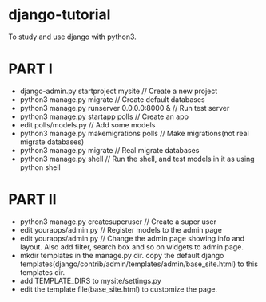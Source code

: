 # django-tutorial
To study and use django with python3.

# PART I
 - django-admin.py startproject mysite // Create a new project
 - python3 manage.py migrate // Create default databases
 - python3 manage.py runserver 0.0.0.0:8000 & // Run test server
 - python3 manage.py startapp polls // Create an app
 - edit polls/models.py // Add some models
 - python3 manage.py makemigrations polls // Make migrations(not real migrate databases)
 - python3 manage.py migrate // Real migrate databases
 - python3 manage.py shell // Run the shell, and test models in it as using python shell

# PART II
 - python3 manage.py createsuperuser // Create a super user
 - edit yourapps/admin.py // Register models to the admin page
 - edit yourapps/admin.py // Change the admin page showing info and layout. Also add filter, search box and so on widgets to admin page.
 - mkdir templates in the manage.py dir. copy the default django templates(django/contrib/admin/templates/admin/base_site.html) to this templates dir.
 - add TEMPLATE_DIRS to mysite/settings.py
 - edit the template file(base_site.html) to customize the page.
